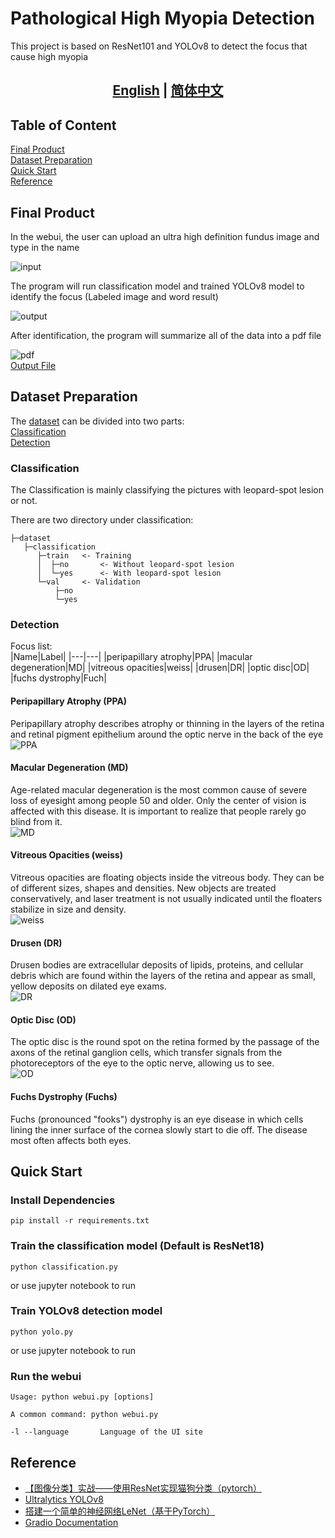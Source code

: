 # Pathological High Myopia Detection
This project is based on ResNet101 and YOLOv8 to detect the focus that cause high myopia

## <div align="center"><b><a href="README.md">English</a> | <a href="README_ZH.md">简体中文</a></b></div>

## Table of Content
[Final Product](#final-product)  
[Dataset Preparation](#dataset-preparation)  
[Quick Start](#quick-start)  
[Reference](#reference)

## Final Product
In the webui, the user can upload an ultra high definition fundus image and type in the name  
  
![input](images/webui_input.png)  
  
The program will run classification model and trained YOLOv8 model to identify the focus (Labeled image and word result)  
  
![output](images/webui_result.png)  
  
After identification, the program will summarize all of the data into a pdf file  
  
![pdf](images/pdf_output.png)  
[Output File](output/Jane_Doe_report.pdf)

## Dataset Preparation
The [dataset](dataset) can be divided into two parts:  
[Classification](#classification)  
[Detection](#detection)  

### Classification
The Classification is mainly classifying the pictures with leopard-spot lesion or not.  

There are two directory under classification:  
```
├─dataset
   ├─classification
      ├─train   <- Training
      │  ├─no       <- Without leopard-spot lesion
      │  └─yes      <- With leopard-spot lesion
      └─val     <- Validation
          ├─no
          └─yes
```

### Detection
Focus list:  
|Name|Label|
|---|---|
|peripapillary atrophy|PPA|
|macular degeneration|MD|
|vitreous opacities|weiss|
|drusen|DR|
|optic disc|OD|
|fuchs dystrophy|Fuch|  
  
#### Peripapillary Atrophy (PPA)
Peripapillary atrophy describes atrophy or thinning in the layers of the retina and retinal pigment epithelium around the optic nerve in the back of the eye  
![PPA](images/PPA_example.png)  

#### Macular Degeneration (MD)  
Age-related macular degeneration is the most common cause of severe loss of eyesight among people 50 and older. Only the center of vision is affected with this disease. It is important to realize that people rarely go blind from it.  
![MD](images/MD_example.png)

#### Vitreous Opacities (weiss)
Vitreous opacities are floating objects inside the vitreous body. They can be of different sizes, shapes and densities. New objects are treated conservatively, and laser treatment is not usually indicated until the floaters stabilize in size and density.  
![weiss](images/weiss_example.png)  

#### Drusen (DR)
Drusen bodies are extracellular deposits of lipids, proteins, and cellular debris which are found within the layers of the retina and appear as small, yellow deposits on dilated eye exams.  
![DR](images/drusen_example.jpg)  

#### Optic Disc (OD)
The optic disc is the round spot on the retina formed by the passage of the axons of the retinal ganglion cells, which transfer signals from the photoreceptors of the eye to the optic nerve, allowing us to see.  
![OD](images/normal_example.png)  

#### Fuchs Dystrophy (Fuchs)
Fuchs (pronounced "fooks") dystrophy is an eye disease in which cells lining the inner surface of the cornea slowly start to die off. The disease most often affects both eyes.  

## Quick Start
### Install Dependencies
```shell
pip install -r requirements.txt
```
### Train the classification model (Default is ResNet18)
```shell
python classification.py 
```
or use jupyter notebook to run  

### Train YOLOv8 detection model 
```shell
python yolo.py
```
or use jupyter notebook to run

### Run the webui
```shell
Usage: python webui.py [options]

A common command: python webui.py

-l --language       Language of the UI site
```

## Reference
* [【图像分类】实战——使用ResNet实现猫狗分类（pytorch）](https://juejin.cn/post/7012922120392933383)
* [Ultralytics YOLOv8](https://docs.ultralytics.com/modes/train/)
* [搭建一个简单的神经网络LeNet（基于PyTorch）](https://blog.csdn.net/ft_sunshine/article/details/91388812)
* [Gradio Documentation](https://www.gradio.app/docs)
